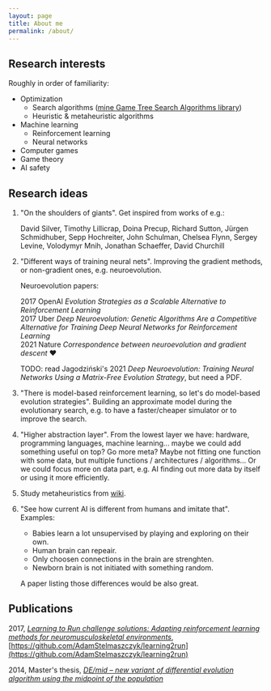```yaml
---
layout: page
title: About me
permalink: /about/
---
```


## Research interests

Roughly in order of familiarity:

- Optimization
  - Search algorithms ([mine Game Tree Search Algorithms library](https://github.com/AdamStelmaszczyk/gtsa))
  - Heuristic & metaheuristic algorithms
- Machine learning
  - Reinforcement learning
  - Neural networks
- Computer games
- Game theory
- AI safety

## Research ideas

1. "On the shoulders of giants". Get inspired from works of e.g.:

   David Silver, Timothy Lillicrap, Doina Precup, Richard Sutton, 
   Jürgen Schmidhuber, Sepp Hochreiter, 
   John Schulman, Chelsea Flynn, Sergey Levine, Volodymyr Mnih, 
   Jonathan Schaeffer, David Churchill

2. "Different ways of training neural nets". Improving the gradient methods, or non-gradient ones, e.g. neuroevolution.

   Neuroevolution papers:

   2017 OpenAI _Evolution Strategies as a Scalable Alternative to Reinforcement Learning_  
   2017 Uber _Deep Neuroevolution: Genetic Algorithms Are a Competitive Alternative for Training Deep Neural Networks for Reinforcement Learning_  
   2021 Nature _Correspondence between neuroevolution and gradient descent_ ❤️

   TODO: read Jagodziński's 2021 _Deep Neuroevolution: Training Neural Networks Using a Matrix-Free Evolution Strategy_, but need a PDF.

3. "There is model-based reinforcement learning, so let's do model-based evolution strategies".
Building an approximate model during the evolutionary search, e.g. to have a faster/cheaper simulator or to improve the search.

4. "Higher abstraction layer". From the lowest layer we have: hardware,
programming languages, machine learning... maybe we could add something useful on top?
Go more meta? Maybe not fitting one function with some data, but
multiple functions / architectures / algorithms... Or we could focus more on data part, e.g. AI finding out more data by itself or using it more efficiently.

5. Study metaheuristics from [wiki](https://en.wikipedia.org/wiki/Table_of_metaheuristics).

6. "See how current AI is different from humans and imitate that". Examples:
  
   - Babies learn a lot unsupervised by playing and exploring on their own.
   - Human brain can repeair.
   - Only choosen connections in the brain are strenghten.
   - Newborn brain is not initiated with something random.
  
   A paper listing those differences would be also great.

## Publications

2017, [_Learning to Run challenge solutions: Adapting reinforcement learning methods for neuromusculoskeletal environments_](https://arxiv.org/abs/1804.00361), [https://github.com/AdamStelmaszczyk/learning2run](https://github.com/AdamStelmaszczyk/learning2run)

2014, Master's thesis, [_DE/mid – new variant of differential evolution algorithm using the midpoint of the population_](https://github.com/AdamStelmaszczyk/masters-thesis)
